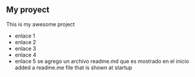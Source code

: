 ## My proyect 
This is my awesome project

* enlace 1
* enlace 2
* enlace 3
* enlace 4
* enlace 5
se agrego un archivo readme.md que es mostrado en el inicio
added a readme.me file that is shown at startup 